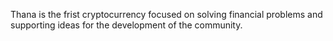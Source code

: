 Thana is the frist cryptocurrency
focused on solving financial problems and supporting ideas for the development of the community.

